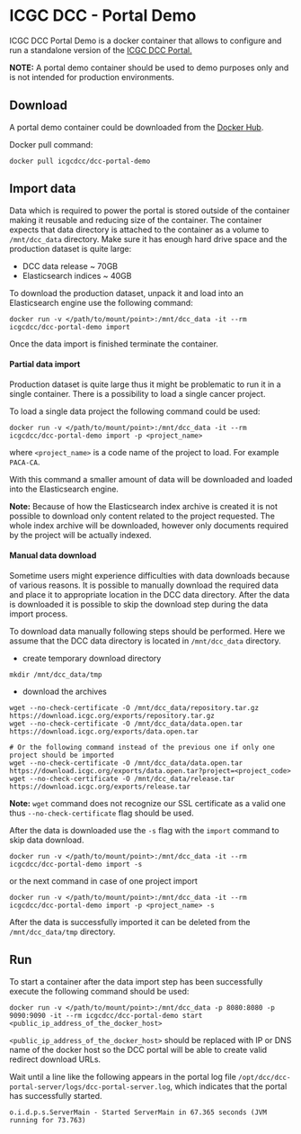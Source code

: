 # ICGC DCC - Portal Demo


ICGC DCC Portal Demo is a docker container that allows to configure and run a standalone version of the [ICGC DCC Portal.](https://dcc.icgc.org/)

**NOTE:** A portal demo container should be used to demo purposes only and is not intended for production environments.

## Download

A portal demo container could be downloaded from the [Docker Hub](https://hub.docker.com/r/icgcdcc/dcc-portal-demo/).

Docker pull command:

```shell
docker pull icgcdcc/dcc-portal-demo
```

## Import data

Data which is required to power the portal is stored outside of the container making it reusable and reducing size of the container. The container expects that data directory is attached to the container as a volume to `/mnt/dcc_data` directory. Make sure it has enough hard drive space and the production dataset is quite large: 

 - DCC data release ~ 70GB
 - Elasticsearch indices ~ 40GB

 To download the production dataset, unpack it and load into an Elasticsearch engine use the following command:
 
```shell
docker run -v </path/to/mount/point>:/mnt/dcc_data -it --rm icgcdcc/dcc-portal-demo import
``` 

Once the data import is finished terminate the container.

#### Partial data import

Production dataset is quite large thus it might be problematic to run it in a single container. There is a possibility to load a single cancer project.

To load a single data project the following command could be used:

```shell
docker run -v </path/to/mount/point>:/mnt/dcc_data -it --rm icgcdcc/dcc-portal-demo import -p <project_name>
```
where `<project_name>` is a code name of the project to load. For example `PACA-CA`.

With this command a smaller amount of data will be downloaded and loaded into the Elasticsearch engine.

**Note:** Because of how the Elasticsearch index archive is created it is not possible to download only content related to the project requested. The whole index archive will be downloaded, however only documents required by the project will be actually indexed.

#### Manual data download

Sometime users might experience difficulties with data downloads because of various reasons. It is possible to manually download the required data and place it to appropriate location in the DCC data directory. After the data is downloaded it is possible to skip the download step during the data import process.

To download data manually following steps should be performed. Here we assume that the DCC data directory is located in `/mnt/dcc_data` directory.

 - create temporary download directory

```shell
mkdir /mnt/dcc_data/tmp
```
 - download the archives

```shell
wget --no-check-certificate -O /mnt/dcc_data/repository.tar.gz https://download.icgc.org/exports/repository.tar.gz
wget --no-check-certificate -O /mnt/dcc_data/data.open.tar https://download.icgc.org/exports/data.open.tar

# Or the following command instead of the previous one if only one project should be imported
wget --no-check-certificate -O /mnt/dcc_data/data.open.tar https://download.icgc.org/exports/data.open.tar?project=<project_code>
wget --no-check-certificate -O /mnt/dcc_data/release.tar https://download.icgc.org/exports/release.tar
```

**Note:** `wget` command does not recognize our SSL certificate as a valid one thus `--no-check-certificate` flag should be used.

After the data is downloaded use the `-s` flag with the `import` command to skip data download.

```shell
docker run -v </path/to/mount/point>:/mnt/dcc_data -it --rm icgcdcc/dcc-portal-demo import -s
```

or the next command in case of one project import

```shell
docker run -v </path/to/mount/point>:/mnt/dcc_data -it --rm icgcdcc/dcc-portal-demo import -p <project_name> -s
```

After the data is successfully imported it can be deleted from the `/mnt/dcc_data/tmp` directory.

Run
---

To start a container after the data import step has been successfully execute the following command should be used:

```shell
docker run -v </path/to/mount/point>:/mnt/dcc_data -p 8080:8080 -p 9090:9090 -it --rm icgcdcc/dcc-portal-demo start <public_ip_address_of_the_docker_host>
```
`<public_ip_address_of_the_docker_host>` should be replaced with IP or DNS name of the docker host so the DCC portal will be able to create valid redirect download URLs.

Wait until a line like the following appears in the portal log file `/opt/dcc/dcc-portal-server/logs/dcc-portal-server.log`, which indicates that the portal has successfully started.

```
o.i.d.p.s.ServerMain - Started ServerMain in 67.365 seconds (JVM running for 73.763)
```

